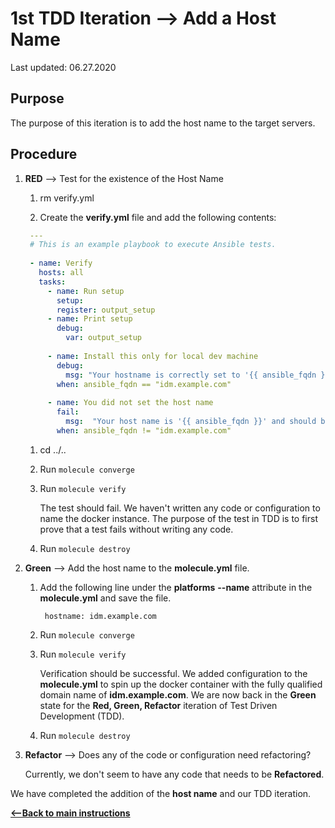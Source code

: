 # 1st TDD Iteration --> Add a Host Name

Last updated: 06.27.2020

## Purpose

The purpose of this iteration is to add the host name to the target servers.

## Procedure

1. **RED** --> Test for the existence of the Host Name
    
    1. rm verify.yml
    
    1. Create the **verify.yml** file and add the following contents:
    
      ```yaml
       ---
       # This is an example playbook to execute Ansible tests.
       
       - name: Verify
         hosts: all
         tasks:
           - name: Run setup
             setup:
             register: output_setup
           - name: Print setup
             debug:
               var: output_setup
       
           - name: Install this only for local dev machine
             debug:
               msg: "Your hostname is correctly set to '{{ ansible_fqdn }}'."
             when: ansible_fqdn == "idm.example.com"
       
           - name: You did not set the host name
             fail:
               msg:  "Your host name is '{{ ansible_fqdn }}' and should be 'idm.example.com'"
             when: ansible_fqdn != "idm.example.com"
    
      ``` 
         
      1. cd ../..
      1. Run `molecule converge`
      1. Run `molecule verify`
    
            The test should fail.  We haven't written any
            code or configuration to name the docker instance.
            The purpose of the test in TDD is to
            first prove that a test fails without writing any
            code.
      1. Run `molecule destroy`

1. **Green** --> Add the host name to the **molecule.yml** file.
    1. Add the following line under the **platforms**
        **--name** attribute in the **molecule.yml** and
        save the file.
        
            hostname: idm.example.com
      1. Run `molecule converge`
      1. Run `molecule verify`
        
            Verification should
            be successful.  We added configuration to the
            **molecule.yml** to spin up the docker
            container with the fully qualified domain
            name of **idm.example.com**. We are now
            back in the **Green** state for the
            **Red, Green, Refactor** iteration of Test
            Driven Development (TDD).
      1. Run `molecule destroy`
1. **Refactor** --> Does any of the code or configuration need refactoring?

    Currently, we don't seem to have any code that needs to be **Refactored**.

We have completed the addition of the **host name** and our TDD iteration.

[**<--Back to main instructions**](../readme.md)